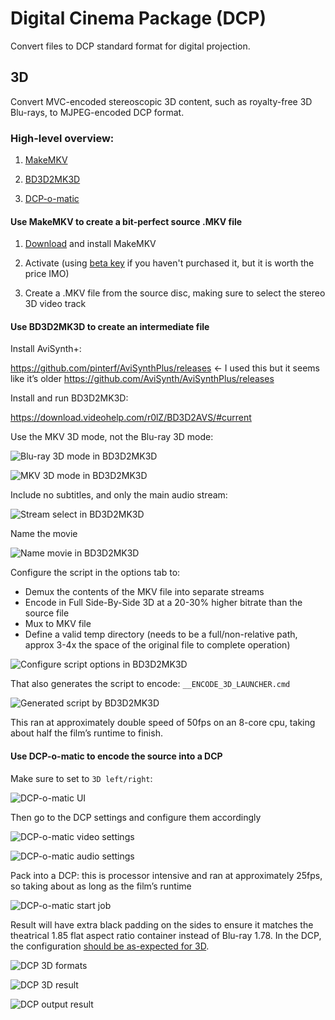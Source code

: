 # Digital Cinema Package (DCP)

Convert files to DCP standard format for digital projection.

## 3D

Convert MVC-encoded stereoscopic 3D content, such as royalty-free 3D Blu-rays, to MJPEG-encoded DCP format.

### High-level overview:

1. [MakeMKV](https://www.makemkv.com/)

2. [BD3D2MK3D](https://download.videohelp.com/r0lZ/BD3D2AVS/#current)

3. [DCP-o-matic](https://dcpomatic.com/get-started.php)

#### Use MakeMKV to create a bit-perfect source .MKV file

1. [Download](https://www.makemkv.com/download/) and install MakeMKV

2. Activate (using [beta key](https://forum.makemkv.com/forum/viewtopic.php?t=1053) if you haven't purchased it, but it is worth the price IMO)

3. Create a .MKV file from the source disc, making sure to select the stereo 3D video track

#### Use BD3D2MK3D to create an intermediate file

Install AviSynth+:

https://github.com/pinterf/AviSynthPlus/releases ← I used this but it seems like it’s older
https://github.com/AviSynth/AviSynthPlus/releases 

Install and run BD3D2MK3D:

https://download.videohelp.com/r0lZ/BD3D2AVS/#current

Use the MKV 3D mode, not the Blu-ray 3D mode:

![Blu-ray 3D mode in BD3D2MK3D](./bd3d2mk3d_bluray_mode.png)

![MKV 3D mode in BD3D2MK3D](./bd3d2mk3d_mkv_mode.png)

Include no subtitles, and only the main audio stream:

![Stream select in BD3D2MK3D](./bd3d2mk3d_streams.png)

Name the movie

![Name movie in BD3D2MK3D](./bd3d2mk3d_name.png)

Configure the script in the options tab to:
- Demux the contents of the MKV file into separate streams
- Encode in Full Side-By-Side 3D at a 20-30% higher bitrate than the source file
- Mux to MKV file
- Define a valid temp directory (needs to be a full/non-relative path, approx 3-4x the space of the original file to complete operation)

![Configure script options in BD3D2MK3D](./bd3d2mk3d_options.png)

That also generates the script to encode: `__ENCODE_3D_LAUNCHER.cmd`

![Generated script by BD3D2MK3D](./bd3d2mk3d_script.png)

This ran at approximately double speed of 50fps on an 8-core cpu, taking about half the film’s runtime to finish.

#### Use DCP-o-matic to encode the source into a DCP

Make sure to set to `3D left/right`:

![DCP-o-matic UI](./dcp_o_matic_ui.png)

Then go to the DCP settings and configure them accordingly

![DCP-o-matic video settings](./dcp_o_matic_video.png)

![DCP-o-matic audio settings](./dcp_o_matic_audio.png)

Pack into a DCP: this is processor intensive and ran at approximately 25fps, so taking about as long as the film’s runtime

![DCP-o-matic start job](./dcp_o_matic_start.png)

Result will have extra black padding on the sides to ensure it matches the theatrical 1.85 flat aspect ratio container instead of Blu-ray 1.78. In the DCP, the configuration [should be as-expected for 3D](https://en.easydcp.com/support-faq.php?id=24&p=which-aspect-ratio-should-i-choose-for-my-dcp).

![DCP 3D formats](./dcp_3d_formats.png)

![DCP 3D result](./dcp_3d_result.png)

![DCP output result](./dcp_result.png)

